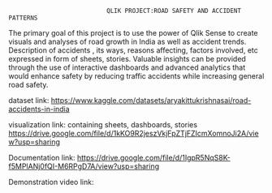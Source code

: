                                QLIK PROJECT:ROAD SAFETY AND ACCIDENT PATTERNS
The primary goal of this project is to use the power of Qlik Sense to create visuals
and analyses of road growth in India as well as accident trends. Description of accidents ,
its ways, reasons affecting, factors involved, etc expressed in form of sheets, stories. 
Valuable insights can be provided through the use of interactive dashboards and advanced analytics
that would enhance safety by reducing traffic accidents while increasing general road safety.

dataset link:
                        https://www.kaggle.com/datasets/aryakittukrishnasai/road-accidents-in-india

visualization link:
containing sheets, dashboards, stories
                        https://drive.google.com/file/d/1kKO9R2jeszVkjFpZTjFZIcmXomnoJi2A/view?usp=sharing
                        
Documentation link:
                        https://drive.google.com/file/d/1IgpR5NqS8K-f5MPlANj0fQI-M6RPgD7A/view?usp=sharing

Demonstration video link:

